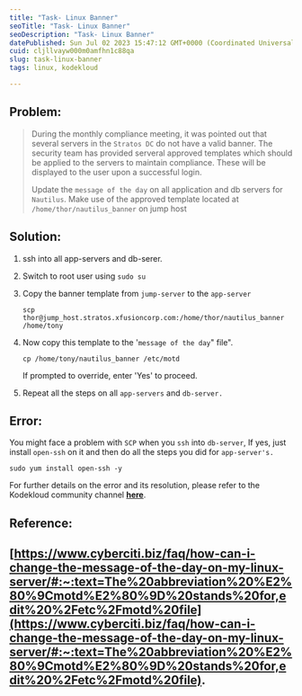 ```yaml
---
title: "Task- Linux Banner"
seoTitle: "Task- Linux Banner"
seoDescription: "Task- Linux Banner"
datePublished: Sun Jul 02 2023 15:47:12 GMT+0000 (Coordinated Universal Time)
cuid: cljllvayw000m0amfhn1c88qa
slug: task-linux-banner
tags: linux, kodekloud

---
```


## Problem:

> During the monthly compliance meeting, it was pointed out that several servers in the `Stratos DC` do not have a valid banner. The security team has provided serveral approved templates which should be applied to the servers to maintain compliance. These will be displayed to the user upon a successful login.
> 
>   
> 
> Update the `message of the day` on all application and db servers for `Nautilus`. Make use of the approved template located at `/home/thor/nautilus_banner` on jump host

## Solution:

1. ssh into all app-servers and db-serer.
    
2. Switch to root user using `sudo su`
    
3. Copy the banner template from `jump-server` to the `app-server`
    
    ```plaintext
    scp thor@jump_host.stratos.xfusioncorp.com:/home/thor/nautilus_banner /home/tony
    ```
    
4. Now copy this template to the '`message of the day`" file".
    
    ```plaintext
    cp /home/tony/nautilus_banner /etc/motd
    ```
    
    If prompted to override, enter 'Yes' to proceed.
    
5. Repeat all the steps on all `app-servers` and `db-server.`
    

## Error:

You might face a problem with `SCP` when you `ssh` into `db-server`, If yes, just install `open-ssh` on it and then do all the steps you did for `app-server's.`

```plaintext
sudo yum install open-ssh -y
```

For further details on the error and its resolution, please refer to the Kodekloud community channel [**here**](https://kodekloud.com/community/t/linux-banner-task-issue/9150/6).

## Reference:

## [https://www.cyberciti.biz/faq/how-can-i-change-the-message-of-the-day-on-my-linux-server/#:~:text=The%20abbreviation%20%E2%80%9Cmotd%E2%80%9D%20stands%20for,edit%20%2Fetc%2Fmotd%20file](https://www.cyberciti.biz/faq/how-can-i-change-the-message-of-the-day-on-my-linux-server/#:~:text=The%20abbreviation%20%E2%80%9Cmotd%E2%80%9D%20stands%20for,edit%20%2Fetc%2Fmotd%20file).